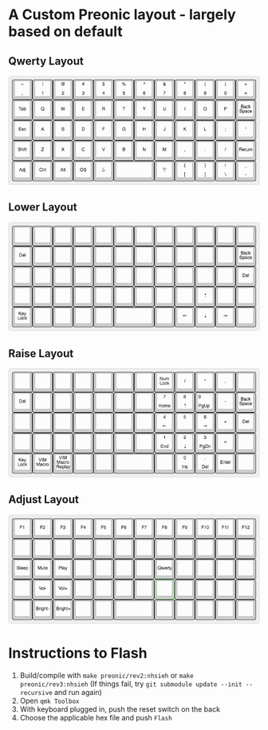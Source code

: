 # A Custom Preonic layout - largely based on default

## Qwerty Layout
![Qwerty Layout](layout/qwerty.png?raw=true "Qwerty")

## Lower Layout
![Lower Layout](layout/lower.png?raw=true "Lower")

## Raise Layout
![Raise Layout](layout/raise.png?raw=true "Raise")

## Adjust Layout
![Adjust Layout](layout/adjust.png?raw=true "Adjust")

# Instructions to Flash 
1. Build/compile with `make preonic/rev2:nhsieh` or `make preonic/rev3:nhsieh`
(If things fail, try `git submodule update --init --recursive` and run again)
2. Open `qmk Toolbox`
3. With keyboard plugged in, push the reset switch on the back
4. Choose the applicable hex file and push `Flash`

